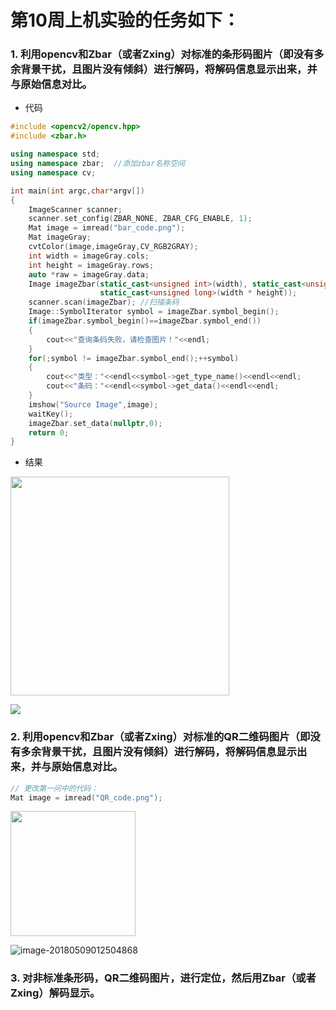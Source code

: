 # 第10周上机实验的任务如下：

### 1. 利用opencv和Zbar（或者Zxing）对标准的条形码图片（即没有多余背景干扰，且图片没有倾斜）进行解码，将解码信息显示出来，并与原始信息对比。

- 代码

```c++
#include <opencv2/opencv.hpp>
#include <zbar.h>

using namespace std;
using namespace zbar;  //添加zbar名称空间
using namespace cv;

int main(int argc,char*argv[])
{
    ImageScanner scanner;
    scanner.set_config(ZBAR_NONE, ZBAR_CFG_ENABLE, 1);
    Mat image = imread("bar_code.png");
    Mat imageGray;
    cvtColor(image,imageGray,CV_RGB2GRAY);
    int width = imageGray.cols;
    int height = imageGray.rows;
    auto *raw = imageGray.data;
    Image imageZbar(static_cast<unsigned int>(width), static_cast<unsigned int>(height), "Y800", raw,
                    static_cast<unsigned long>(width * height));
    scanner.scan(imageZbar); //扫描条码
    Image::SymbolIterator symbol = imageZbar.symbol_begin();
    if(imageZbar.symbol_begin()==imageZbar.symbol_end())
    {
        cout<<"查询条码失败，请检查图片！"<<endl;
    }
    for(;symbol != imageZbar.symbol_end();++symbol)
    {
        cout<<"类型："<<endl<<symbol->get_type_name()<<endl<<endl;
        cout<<"条码："<<endl<<symbol->get_data()<<endl<<endl;
    }
    imshow("Source Image",image);
    waitKey();
    imageZbar.set_data(nullptr,0);
    return 0;
}
```

- 结果

<img src="https://ws1.sinaimg.cn/large/006tKfTcgy1fr4fueodphj30my0aqgua.jpg" width="350"/>

![](https://ws1.sinaimg.cn/large/006tKfTcgy1fr4ft8v4jmj314m07edgk.jpg)

### 2. 利用opencv和Zbar（或者Zxing）对标准的QR二维码图片（即没有多余背景干扰，且图片没有倾斜）进行解码，将解码信息显示出来，并与原始信息对比。

```c++
// 更改第一问中的代码：
Mat image = imread("QR_code.png");
```

<img src="https://ws3.sinaimg.cn/large/006tKfTcgy1fr4g02v8l0j30cs0csmxg.jpg" width="200"/>

![image-20180509012504868](/var/folders/pz/8hdd81_959q73c1y_m3gpm6c0000gn/T/abnerworks.Typora/image-20180509012504868.png)

### 3. 对非标准条形码，QR二维码图片，进行定位，然后用Zbar（或者Zxing）解码显示。

